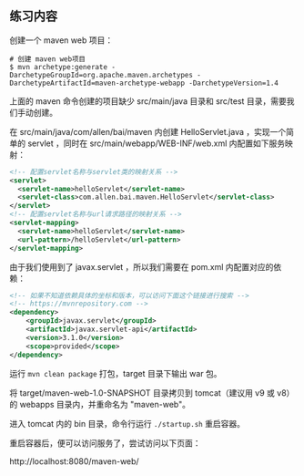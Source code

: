 ## 练习内容

创建一个 maven web 项目：

```shell
# 创建 maven web项目
$ mvn archetype:generate -DarchetypeGroupId=org.apache.maven.archetypes -DarchetypeArtifactId=maven-archetype-webapp -DarchetypeVersion=1.4
```

上面的 maven 命令创建的项目缺少 src/main/java 目录和 src/test 目录，需要我们手动创建。

在 src/main/java/com/allen/bai/maven 内创建 HelloServlet.java ，实现一个简单的 servlet ，同时在 src/main/webapp/WEB-INF/web.xml 内配置如下服务映射：

```XML
<!-- 配置servlet名称与servlet类的映射关系 -->
<servlet>
  <servlet-name>helloServlet</servlet-name>
  <servlet-class>com.allen.bai.maven.HelloServlet</servlet-class>
</servlet>
<!-- 配置servlet名称与url请求路径的映射关系 -->
<servlet-mapping>
  <servlet-name>helloServlet</servlet-name>
  <url-pattern>/helloServlet</url-pattern>
</servlet-mapping>
```

由于我们使用到了 javax.servlet ，所以我们需要在 pom.xml 内配置对应的依赖：

```XML
<!-- 如果不知道依赖具体的坐标和版本，可以访问下面这个链接进行搜索 -->
<!-- https://mvnrepository.com -->
<dependency>
    <groupId>javax.servlet</groupId>
    <artifactId>javax.servlet-api</artifactId>
    <version>3.1.0</version>
    <scope>provided</scope>
</dependency>
```

运行 `mvn clean package` 打包，target 目录下输出 war 包。

将 target/maven-web-1.0-SNAPSHOT 目录拷贝到 tomcat（建议用 v9 或 v8） 的 webapps 目录内，并重命名为 "maven-web"。

进入 tomcat 内的 bin 目录，命令行运行 `./startup.sh` 重启容器。

重启容器后，便可以访问服务了，尝试访问以下页面：

http://localhost:8080/maven-web/
